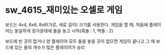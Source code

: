 # sw_4615_재미있는 오셀로 게임

보드는 4x4, 6x6, 8x8(가로, 세로 길이) 크기를 사용한다. 게임을 할 때, 처음에 플레이어는 동일하게 정가운데에  돌을 놓고 시작(흑돌 : 1, 백돌 : 2)

보드에 빈 곳이 없거나 양 플레이어 모두 돌을 놓을 곳이 없으면 게임이 끝나고 그 때 보드에 있는 돌의 개수가 많은 플레이어가 승리
